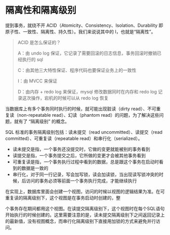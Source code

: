# 隔离性和隔离级别

提到事务，就绕不开 ACID（Atomicity、Consistency、Isolation、Durability 即原子性、一致性、隔离性、持久性）。我们来说说其中的 I，也就是“隔离性”。

> ACID 是怎么保证的？
>
> A：由 undo log 保证，它记录了需要回滚的日志信息，事务回滚时撤销已经执行的 sql
>
> C：由其他三大特性保证、程序代码也要保证业务上的一致性
>
> I：由 MVCC 来保证
>
> D：由内存 + redo log 来保证，mysql 修改数据同时在内存和 redo log 记录这次操作，宕机的时候可以从 redo log 恢复

当数据库上有多个事务同时执行的时候，就可能出现脏读（dirty read）、不可重复读（non-repeatable read）、幻读（phantom read）的问题，为了解决这些问题，就有了 “隔离级别” 的概念。

SQL 标准的事务隔离级别包括：读未提交（read uncommitted）、读提交（read committed）、可重复读（repeatable read）和串行化（serialized）。

- 读未提交是指，一个事务还没提交时，它做的变更就能被别的事务看到
- 读提交是指，一个事务提交之后，它所做的变更才会被其他事务看到
- 可重复读是指，一个事务执行过程中看到的数据，总是跟这个事务在启动时看到的数据是一致的
- 串行化，对于同一行记录，写会加写锁，读会加读锁，当出现读写锁冲突的时候，后访问的事务必须等前面一个事务执行完成，才能继续执行

在实现上，数据库里面会创建一个视图，访问的时候以视图的逻辑结果为准。在可重复读的隔离级别下，这个视图是在事务启动时创建的，整

个事务存在期间都用这个视图。在读提交隔离级别下，这个视图时在每个SQL语句开始执行的时候创建的。这里需要注意的是，读未提交隔离级别下之间返回记录上的最新值，没有视图概念，而串行化隔离级别下直接用加锁的方式来避免并行访问。

